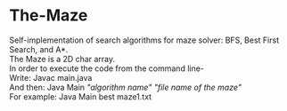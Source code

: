 # The-Maze
Self-implementation of search algorithms for maze solver: BFS, Best First Search, and A*. <br> The Maze is a 2D char array. <br>
In order to execute the code from the command line- <br>
Write: Javac main.java <br>
And then: Java Main *"algorithm name"* *"file name of the maze"* <br>
For example: Java Main best maze1.txt
